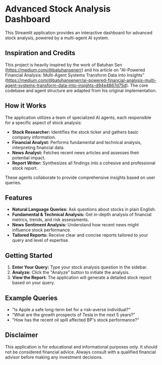 # Advanced Stock Analysis Dashboard

This Streamlit application provides an interactive dashboard for advanced stock analysis, powered by a multi-agent AI system. 

## Inspiration and Credits

This project is heavily inspired by the work of Batuhan Sen (https://medium.com/@batuhansenerr) and his article on "AI-Powered Financial Analysis: Multi-Agent Systems Transform Data into Insights" (https://medium.com/@batuhansenerr/ai-powered-financial-analysis-multi-agent-systems-transform-data-into-insights-d94e4867d75d). The core codebase and agent structure are adapted from his original implementation. 

## How it Works

The application utilizes a team of specialized AI agents, each responsible for a specific aspect of stock analysis:

- **Stock Researcher:** Identifies the stock ticker and gathers basic company information.
- **Financial Analyst:** Performs fundamental and technical analysis, interpreting financial data.
- **News Analyst:** Fetches recent news articles and assesses their potential impact.
- **Report Writer:** Synthesizes all findings into a cohesive and professional stock report.

These agents collaborate to provide comprehensive insights based on user queries.

## Features

- **Natural Language Queries:** Ask questions about stocks in plain English.
- **Fundamental & Technical Analysis:** Get in-depth analysis of financial metrics, trends, and risk assessments.
- **News Sentiment Analysis:** Understand how recent news might influence stock performance.
- **Tailored Reports:** Receive clear and concise reports tailored to your query and level of expertise.

## Getting Started

1. **Enter Your Query:** Type your stock analysis question in the sidebar.
2. **Analyze:** Click the "Analyze" button to initiate the analysis.
3. **View the Report:** The application will generate a detailed stock report based on your query.

## Example Queries

- "Is Apple a safe long-term bet for a risk-averse individual?"
- "What are the growth prospects of Tesla in the next 5 years?"
- "How has the recent oil spill affected BP's stock performance?"

## Disclaimer

This application is for educational and informational purposes only. It should not be considered financial advice. Always consult with a qualified financial advisor before making any investment decisions.
